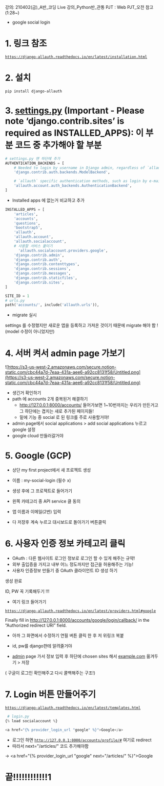 강의: 210402(금)_A반_코딩 Live 강의_Python반_관통 PJT : Web PJT_오전 참고 (1:28~)

- google social login

# 1. 링크 참조

[`https://django-allauth.readthedocs.io/en/latest/installation.html`](https://django-allauth.readthedocs.io/en/latest/installation.html)

# 2. 설치

```
pip install django-allauth
```

# 3. [settings.py](http://settings.py/) (Important - Please note ‘django.contrib.sites’ is required as INSTALLED_APPS): 이 부분 코드 중 추가해야 할 부분

```python
# settings.py 맨 하단에 추가 
AUTHENTICATION_BACKENDS = [
    # Needed to login by username in Django admin, regardless of `allauth`
    'django.contrib.auth.backends.ModelBackend',

    # `allauth` specific authentication methods, such as login by e-mail
    'allauth.account.auth_backends.AuthenticationBackend',
]
```

- Installed apps 에 없는거 비교하고 추가

```python
INSTALLED_APPS = [
    'articles',
    'accounts',
    'questions',
    'bootstrap5',
    'allauth',
    'allauth.account',
    'allauth.socialaccount',
	# 사용할 서비스 붙이기 
	  'allauth.socialaccount.providers.google',
    'django.contrib.admin',
    'django.contrib.auth',
    'django.contrib.contenttypes',
    'django.contrib.sessions',
    'django.contrib.messages',
    'django.contrib.staticfiles',
    'django.contrib.sites',
]

SITE_ID = 1
# urls.py
path('accounts/', include('allauth.urls')), 
```

- migrate 실시

settings 를 수정했지만 새로운 앱을 등록하고 가져온 것이기 때문에 migrate 해야 함 ! (model 수정이 아니었지만)

# 4. 서버 켜서 admin page 가보기

![https://s3-us-west-2.amazonaws.com/secure.notion-static.com/cbc44a7d-7eaa-431a-aee6-a92cc8131f58/Untitled.png](https://s3-us-west-2.amazonaws.com/secure.notion-static.com/cbc44a7d-7eaa-431a-aee6-a92cc8131f58/Untitled.png)

- 생긴거 확인하기
- path 에 accounts 2개 중복된거 해결하기
  - http://127.0.0.1:8000/accounts/ 들어가보면 1~10번까지는 우리가 만든거고 그 하단에는 겹치는 새로 추가된 페이지들!
  - 밑에 기능 중 social 로 된 링크를 주로 사용할거야!
- admin page에서 social applications > add social applications 누르고 google 설정
- google cloud 만들러갈거야

# 5. Google (GCP)



- 상단 my first project에서 새 프로젝트 생성
- 이름 : my-social-login (필수 x)
- 생성 후에 그 프로젝트로 들어가기
- 왼쪽 카테고리 중 API service 클 동의

- 앱 이름과 이메일(2번) 입력



- 다 저장후 계속 누르고 대시보드로 돌아가기 버튼클릭

# 6. 사용자 인증 정보 카테고리 클릭

- OAuth : 다른 웹사이트 로그인 정보로 로그인 할 수 있게 해주는 규약!
- 외부 출입증을 가지고 내부 어느 정도까지만 접근을 허용해주는 기능!
- 사용자 인증정보 만들기 중 OAuth 클라이언트 ID 생성 하기



생성 완료

ID, PW 꼭 기록해두기 !!!



- 여기 링크 들어가기

[`https://django-allauth.readthedocs.io/en/latest/providers.html#google`](https://django-allauth.readthedocs.io/en/latest/providers.html#google)

Finally fill in http://127.0.0.1:8000/accounts/google/login/callback/ in the “Authorized redirect URI” field.

- 아까 그 화면에서 수정하기 연필 버튼 클릭 한 후 저 위링크 복붙

  

- id, pw를 django한테 알려줄거야
- [admin](http://admin.py) page 가서 정보 입력 후 하단에 chosen sites 해서 [example.com](http://example.com) 옮겨두기 > 저장



( 구글이 로그인 확인해주고 다시 콜백해주는 구조!)



# 7. Login 버튼 만들어주기

[`https://django-allauth.readthedocs.io/en/latest/templates.html`](https://django-allauth.readthedocs.io/en/latest/templates.html)

```python
 # login.py 
{% load socialaccount %}

<a href="{% provider_login_url "google" %}">Google</a>
```



- 로그인 하면 [`http://127.0.0.1:8000/accounts/profile/#`](http://127.0.0.1:8000/accounts/profile/#) 여기로 redirect
- 따라서 next="/articles/" 코드 추가해야함

→ <a href="{% provider_login_url "google" next="/articles/" %}">Google</a><br>

# 끝!!!!!!!!!!!!1